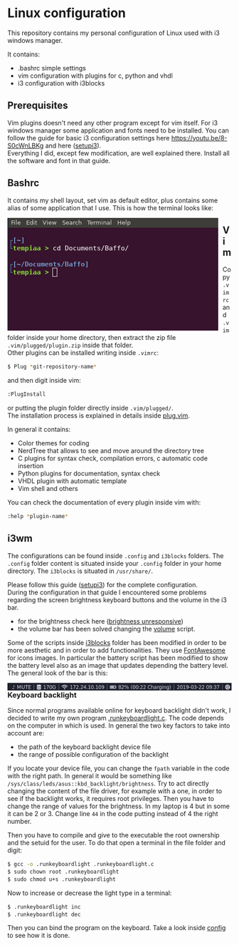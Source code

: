 # Linux configuration
This repository contains my personal configuration of Linux used with i3 windows manager.

It contains:
* .bashrc simple settings
* vim configuration with plugins for c, python and vhdl
* i3 configuration with i3blocks

## Prerequisites
Vim plugins doesn't need any other program except for vim itself.
For i3 windows manager some application and fonts need to be installed.
You can follow the guide for basic i3 configuration settings here https://youtu.be/8-S0cWnLBKg and here ([setupi3]).  
Everything I did, except few modification, are well explained there.
Install all the software and font in that guide.

## Bashrc
It contains my shell layout, set vim as default editor, plus contains some alias of some application that I use.
This is how the terminal looks like:

<img src="pictures/terminal.png" alt="Terminal" style="float: left; margin-right: 10px;" />  

## Vim
Copy `.vimrc` and `.vim` folder inside your home directory, then extract the zip file `.vim/plugged/plugin.zip` inside that folder.  
Other plugins can be installed writing inside `.vimrc`:

```bash
$ Plug *git-repository-name*
```
and then digit inside vim:

```bash
:PlugInstall
```
or putting the plugin folder directly inside `.vim/plugged/`.  
The installation process is explained in details inside [plug.vim].

In general it contains:
* Color themes for coding
* NerdTree that allows to see and move around the directory tree
* C plugins for syntax check, compilation errors, c automatic code insertion
* Python plugins for documentation, syntax check
* VHDL plugin with automatic template
* Vim shell and others

You can check the documentation of every plugin inside vim with:

```bash
:help *plugin-name*
```

## i3wm
The configurations can be found inside `.config` and `i3blocks` folders.
The `.config` folder content is situated inside your `.config` folder in your home directory. The `i3blocks` is situated in `/usr/share/`.

Please follow this guide ([setupi3]) for the complete configuration.  
During the configuration in that guide I encountered some problems regarding the screen brightness keyboard buttons and the volume in the i3 bar.
* for the brightness check here ([brightness unresponsive])
* the volume bar has been solved changing the [volume] script.

Some of the scripts inside [i3blocks] folder has been modified in order to be more aesthetic and in order to add functionalities. They use [FontAwesome] for icons images.
In particular the battery script has been modified to show the battery level also as an image that updates depending the battery level.  
The general look of the bar is this:

<img src="pictures/i3bar.png" alt="i3Bar" style="float: left; margin-right: 10px;" />

### Keyboard backlight
Since normal programs available online for keyboard backlight didn't work, I decided to write my own program [.runkeyboardlight.c]. The code depends on the computer in which is used. In general the two key factors to take into account are:
- the path of the keyboard backlight device file
- the range of possible configuration of the backlight

If you locate your device file, you can change the `fpath` variable in the code with the right path. In general it would be something like `/sys/class/leds/asus::kbd_backlight/brightness`. Try to act directly changing the content of the file driver, for example with a one, in order to see if the backlight works, it requires root privileges. Then you have to change the range of values for the brightness. In my laptop is 4 but in some it can be 2 or 3. Change line `44` in the code putting instead of 4 the right number.

Then you have to compile and give to the executable the root ownership and the setuid for the user. To do that open a terminal in the file folder and digit:

```bash
$ gcc -o .runkeyboardlight .runkeyboardlight.c
$ sudo chown root .runkeyboardlight
$ sudo chmod u+s .runkeyboardlight
```
Now to increase or decrease the light type in a terminal:
```bash
$ .runkeyboardlight inc
$ .runkeyboardlight dec
```

Then you can bind the program on the keyboard. Take a look inside [config] to see how it is done.


[plug.vim]: .vim/autoload/plug.vim
[setupi3]: https://github.com/bookercodes/setupi3
[brightness unresponsive]: https://www.reddit.com/r/i3wm/comments/8aorse/solution_volumebrightness_keys_unresponsive/
[volume]: i3blocks/volume
[i3blocks]: i3blocks/
[FontAwesome]: https://fontawesome.com/
[.runkeyboardlight.c]: .config/i3/.runkeyboardlight.c
[config]: .config/i3/config
